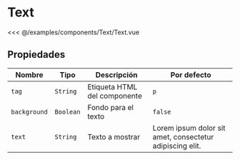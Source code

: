 # Text

<Preview>
  <template slot="demo">
    <components-Text-Text />
  </template>
  
  <<< @/examples/components/Text/Text.vue
</Preview>

## Propiedades

| Nombre       | Tipo      | Descripción                  | Por defecto                                              |
|--------------|-----------|------------------------------|----------------------------------------------------------|
| `tag`        | `String`  | Etiqueta HTML del componente | `p`                                                      |
| `background` | `Boolean` | Fondo para el texto          | `false`                                                  |
| `text`       | `String`  | Texto a mostrar              | Lorem ipsum dolor sit amet, consectetur adipiscing elit. |

  
  
